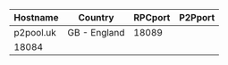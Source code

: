 Hostname | Country | RPCport | P2Pport
--- | --- | --- | ---
p2pool.uk | GB - England | 18089
 | 18084
